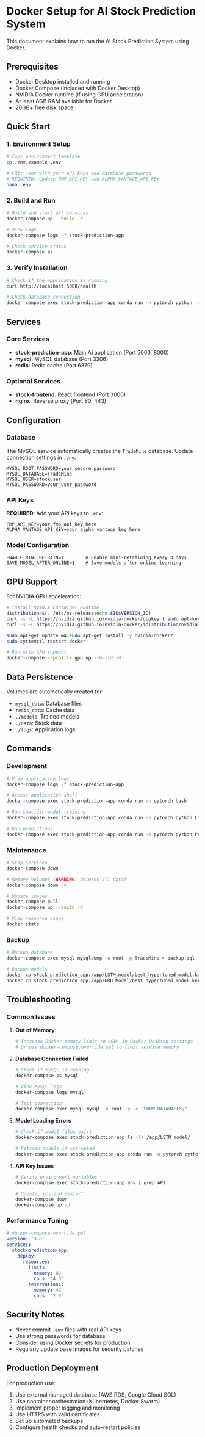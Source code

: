 # Docker Setup for AI Stock Prediction System

This document explains how to run the AI Stock Prediction System using Docker.

## Prerequisites

- Docker Desktop installed and running
- Docker Compose (included with Docker Desktop)
- NVIDIA Docker runtime (if using GPU acceleration)
- At least 8GB RAM available for Docker
- 20GB+ free disk space

## Quick Start

### 1. Environment Setup

```bash
# Copy environment template
cp .env.example .env

# Edit .env with your API keys and database passwords
# REQUIRED: Update FMP_API_KEY and ALPHA_VANTAGE_API_KEY
nano .env
```

### 2. Build and Run

```bash
# Build and start all services
docker-compose up --build -d

# View logs
docker-compose logs -f stock-prediction-app

# Check service status
docker-compose ps
```

### 3. Verify Installation

```bash
# Check if the application is running
curl http://localhost:5000/health

# Check database connection
docker-compose exec stock-prediction-app conda run -n pytorch python -c "import mysql.connector; print('MySQL connection test')"
```

## Services

### Core Services

- **stock-prediction-app**: Main AI application (Port 5000, 8000)
- **mysql**: MySQL database (Port 3306)
- **redis**: Redis cache (Port 6379)

### Optional Services

- **stock-frontend**: React frontend (Port 3000)
- **nginx**: Reverse proxy (Port 80, 443)

## Configuration

### Database

The MySQL service automatically creates the `TradeMine` database. Update connection settings in `.env`:

```env
MYSQL_ROOT_PASSWORD=your_secure_password
MYSQL_DATABASE=TradeMine
MYSQL_USER=stockuser  
MYSQL_PASSWORD=your_user_password
```

### API Keys

**REQUIRED**: Add your API keys to `.env`:

```env
FMP_API_KEY=your_fmp_api_key_here
ALPHA_VANTAGE_API_KEY=your_alpha_vantage_key_here
```

### Model Configuration

```env
ENABLE_MINI_RETRAIN=1        # Enable mini-retraining every 3 days
SAVE_MODEL_AFTER_ONLINE=1    # Save models after online learning
```

## GPU Support

For NVIDIA GPU acceleration:

```bash
# Install NVIDIA Container Runtime
distribution=$(. /etc/os-release;echo $ID$VERSION_ID)
curl -s -L https://nvidia.github.io/nvidia-docker/gpgkey | sudo apt-key add -
curl -s -L https://nvidia.github.io/nvidia-docker/$distribution/nvidia-docker.list | sudo tee /etc/apt/sources.list.d/nvidia-docker.list

sudo apt-get update && sudo apt-get install -y nvidia-docker2
sudo systemctl restart docker

# Run with GPU support
docker-compose --profile gpu up --build -d
```

## Data Persistence

Volumes are automatically created for:

- `mysql_data`: Database files
- `redis_data`: Cache data
- `./models`: Trained models
- `./data`: Stock data
- `./logs`: Application logs

## Commands

### Development

```bash
# View application logs
docker-compose logs -f stock-prediction-app

# Access application shell
docker-compose exec stock-prediction-app conda run -n pytorch bash

# Run specific model training
docker-compose exec stock-prediction-app conda run -n pytorch python LSTM_model/LSTM_model.py

# Run predictions
docker-compose exec stock-prediction-app conda run -n pytorch python Preproces/Autotrainmodel.py
```

### Maintenance

```bash
# Stop services
docker-compose down

# Remove volumes (WARNING: deletes all data)
docker-compose down -v

# Update images
docker-compose pull
docker-compose up --build -d

# View resource usage
docker stats
```

### Backup

```bash
# Backup database
docker-compose exec mysql mysqldump -u root -p TradeMine > backup.sql

# Backup models
docker cp stock_prediction_app:/app/LSTM_model/best_hypertuned_model.keras ./backup/
docker cp stock_prediction_app:/app/GRU_Model/best_hypertuned_model.keras ./backup/
```

## Troubleshooting

### Common Issues

1. **Out of Memory**
   ```bash
   # Increase Docker memory limit to 8GB+ in Docker Desktop settings
   # Or use docker-compose.override.yml to limit service memory
   ```

2. **Database Connection Failed**
   ```bash
   # Check if MySQL is running
   docker-compose ps mysql
   
   # View MySQL logs
   docker-compose logs mysql
   
   # Test connection
   docker-compose exec mysql mysql -u root -p -e "SHOW DATABASES;"
   ```

3. **Model Loading Errors**
   ```bash
   # Check if model files exist
   docker-compose exec stock-prediction-app ls -la /app/LSTM_model/
   
   # Retrain models if corrupted
   docker-compose exec stock-prediction-app conda run -n pytorch python LSTM_model/LSTM_model.py
   ```

4. **API Key Issues**
   ```bash
   # Verify environment variables
   docker-compose exec stock-prediction-app env | grep API
   
   # Update .env and restart
   docker-compose down
   docker-compose up -d
   ```

### Performance Tuning

```yaml
# docker-compose.override.yml
version: '3.8'
services:
  stock-prediction-app:
    deploy:
      resources:
        limits:
          memory: 8G
          cpus: '4.0'
        reservations:
          memory: 4G
          cpus: '2.0'
```

## Security Notes

- Never commit `.env` files with real API keys
- Use strong passwords for database
- Consider using Docker secrets for production
- Regularly update base images for security patches

## Production Deployment

For production use:

1. Use external managed database (AWS RDS, Google Cloud SQL)
2. Use container orchestration (Kubernetes, Docker Swarm)
3. Implement proper logging and monitoring
4. Use HTTPS with valid certificates
5. Set up automated backups
6. Configure health checks and auto-restart policies